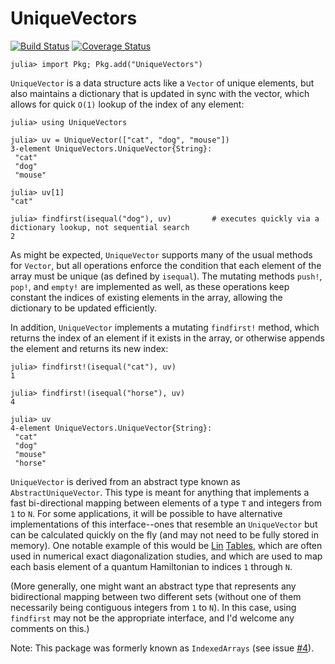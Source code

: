 # UniqueVectors

[![Build Status](https://travis-ci.org/garrison/UniqueVectors.jl.svg?branch=master)](https://travis-ci.org/garrison/UniqueVectors.jl)
[![Coverage Status](https://coveralls.io/repos/garrison/UniqueVectors.jl/badge.svg?branch=master)](https://coveralls.io/r/garrison/UniqueVectors.jl?branch=master)


    julia> import Pkg; Pkg.add("UniqueVectors")

`UniqueVector` is a data structure acts like a `Vector` of unique elements, but also maintains a dictionary that is updated in sync with the vector, which allows for quick `O(1)` lookup of the index of any element:

	julia> using UniqueVectors

	julia> uv = UniqueVector(["cat", "dog", "mouse"])
	3-element UniqueVectors.UniqueVector{String}:
	 "cat"
	 "dog"
	 "mouse"

	julia> uv[1]
	"cat"

	julia> findfirst(isequal("dog"), uv)         # executes quickly via a dictionary lookup, not sequential search
	2

As might be expected, `UniqueVector` supports many of the usual methods for `Vector`, but all operations enforce the condition that each element of the array must be unique (as defined by `isequal`).  The mutating methods `push!`, `pop!`, and `empty!` are implemented as well, as these operations keep constant the indices of existing elements in the array, allowing the dictionary to be updated efficiently.

In addition, `UniqueVector` implements a mutating `findfirst!` method, which returns the index of an element if it exists in the array, or otherwise appends the element and returns its new index:

    julia> findfirst!(isequal("cat"), uv)
    1

    julia> findfirst!(isequal("horse"), uv)
	4

	julia> uv
	4-element UniqueVectors.UniqueVector{String}:
	 "cat"
	 "dog"
	 "mouse"
	 "horse"

`UniqueVector` is derived from an abstract type known as `AbstractUniqueVector`.  This type is meant for anything that implements a fast bi-directional mapping between elements of a type `T` and integers from `1` to `N`.  For some applications, it will be possible to have alternative implementations of this interface--ones that resemble an `UniqueVector` but can be calculated quickly on the fly (and may not need to be fully stored in memory).  One notable example of this would be [Lin](http://www.phy.cuhk.edu.hk/hqlin/paper/018PRB42_6561.pdf) [Tables](http://www.phy.cuhk.edu.hk/hqlin/paper/033ComPhys7_400.pdf), which are often used in numerical exact diagonalization studies, and which are used to map each basis element of a quantum Hamiltonian to indices `1` through `N`.

(More generally, one might want an abstract type that represents any bidirectional mapping between two different sets (without one of them necessarily being contiguous integers from `1` to `N`).  In this case, using `findfirst` may not be the appropriate interface, and I'd welcome any comments on this.)

Note: This package was formerly known as `IndexedArrays` (see issue [#4]).

[#4]: https://github.com/garrison/UniqueVectors.jl/issues/4
